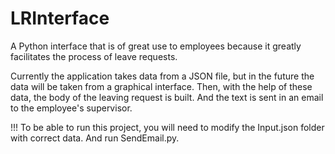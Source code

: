 # LRInterface

A Python interface that is of great use to employees because it greatly facilitates the process of leave requests.

Currently the application takes data from a JSON file, but in the future the data will be taken from a graphical interface. 
Then, with the help of these data, the body of the leaving request is built. And the text is sent in an email to the employee's supervisor.

!!! To be able to run this project, you will need to modify the Input.json folder with correct data. And run SendEmail.py.
